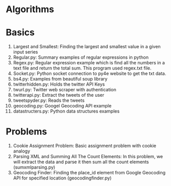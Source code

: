 # Algorithms



# Basics
1. Largest and Smallest: Finding the largest and smallest value in a given input series
2. Regular.py: Summary examples of regular expressions in python
3. Regex.py: Regular expression example which is find all the numbers in a text file and return the total sum. This program used regex.txt file. 
4. Socket.py: Python socket connection to py4e website to get the txt data. 
5. bs4.py: Examples from beautiful soup library
6. twitterhidden.py: Holds the twitter API Keys
7. twurl.py: Twitter web scraper with authentication
8. twitterapi.py: Extract the tweets of the user
9. tweetspyder.py: Reads the tweets
10. geocoding.py: Googel Geocoding API example
11. datastructers.py: Python data structures examples



# Problems
1. Cookie Assignment Problem: Basic assignment problem with cookie analogy
2. Parsing XML and Summing All The Count Elements: In this problem, we will extract the data and parse it then sum all the count elements (sumxmlparsing.py)
3. Geocoding Finder: Finding the place_id element from Google Geocoding API for specified location (geocodingfinder.py)

